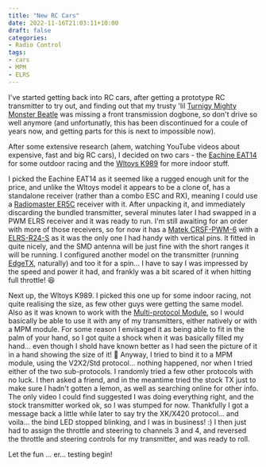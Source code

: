 ```yaml
---
title: "New RC Cars"
date: 2022-11-16T21:03:11+10:00
draft: false
categories:
- Radio Control
tags:
- cars
- MPM
- ELRS
---
```


I've started getting back into RC cars, after getting a prototype RC transmitter to try out, and finding out that my trusty 'lil [Turnigy Mighty Monster Beatle](https://hobbyking.com/en_us/1-16-brushless-4wd-monster-beatle-w-25amp-system.html?___store=en_us) was missing a front transmission dogbone, so don't drive so well anymore (and unfortunatly, this has been discontinued for a coule of years now, and getting parts for this is next to impossible now).

After some extensive research (ahem, watching YouTube videos about expensive, fast and big RC cars), I decided on two cars - the [Eachine EAT14](https://www.banggood.com/Eachine-EAT14-RTR-Several-Battery-1-or-14-2_4G-4WD-75km-or-h-Brushless-RC-Car-Vehicles-Metal-Chassis-Proportional-Model-Toys-p-1891517.html) for some outdoor racing and the [Wltoys K989](https://www.banggood.com/Wltoys-K989-1-or-28-2_4G-4WD-Alloy-Chassis-Brushed-RC-Car-Vehicles-RTR-Model-p-980187.html) for more indoor stuff.

I picked the Eachine EAT14 as it seemed like a rugged enough unit for the price, and unlike the Wltoys model it appears to be a clone of, has a standalone receiver (rather than a combo ESC and RX), meaning I could use a [Radiomaster ER5C](https://www.radiomasterrc.com/products/er5c-elrs-pwm-receiver) receiver with it. After unpacking it, and immediately discarding the bundled transmitter, several minutes later I had swapped in a PWM ELRS receiver and it was ready to run. I'm still awaiting for an order with more of those receivers, so for now it has a [Matek CRSF-PWM-6](http://www.mateksys.com/?portfolio=crsf-pwm#tab-id-3) with a [ELRS-R24-S](http://www.mateksys.com/?portfolio=elrs-r24#tab-id-2) as it was the only one I had handy with vertical pins. It fitted in quite nicely, and the SMD antenna will be just fine with the short ranges it will be running. I configured another model on the transmitter (running [EdgeTX](https://edgetx.org/), naturally) and too it for a spin... I have to say I was impressed by the speed and power it had, and frankly was a bit scared of it when hitting full throttle! :laughing:

Next up, the Wltoys K989. I picked this one up for some indoor racing, not quite realising the size, as few other guys were getting the same model. Also as it  was known to work with the [Multi-protocol Module](https://www.multi-module.org/), so I would basically be able to use it with any of my transmitters, either natively or with a MPM module. For some reason I envisaged it as being able to fit in the palm of your hand, so I got quite a shock when it was basically filled my hand... even though I shold have known better as I had seen the picture of it in a hand showing the size of it! :facepalm: Anyway, I tried to bind it to a MPM module, using the V2X2/Std protocol... nothing happened, nor when I tried either of the two sub-protocols. I randomly tried a few other protocols with no luck. I then asked a friend, and in the meantime tried the stock TX just to make sure I hadn't gotten a lemon, as well as searching online for other info. The only video I could find suggested I was doing everything right, and the stock transmitter worked ok, so I was stumped for now. Thankfully I got a message back a little while later to say try the XK/X420 protocol... and voila... the bind LED stopped blinking, and I was in business! :)  I then just had to assign the throttle and steering to channels 3 and 4, and reversed the throttle and steering controls for my transmitter, and was ready to roll.

Let the fun ... er... testing begin!
